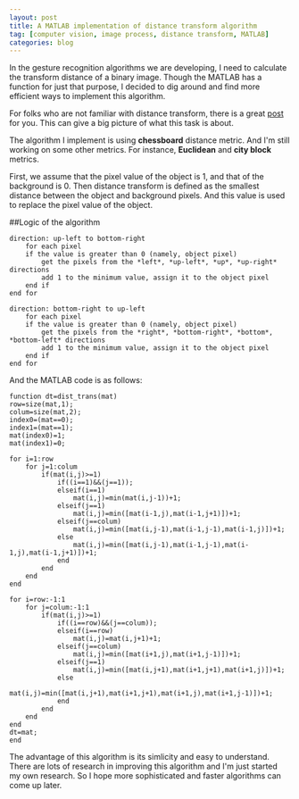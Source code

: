 ```yaml
---
layout: post
title: A MATLAB implementation of distance transform algorithm
tag: [computer vision, image process, distance transform, MATLAB]
categories: blog
---
```


In the gesture recognition algorithms we are developing, I need to calculate the transform distance of a binary image. Though the MATLAB has a function for just that purpose, I decided to dig around and find more efficient ways to implement this algorithm.

For folks who are not familiar with distance transform, there is a great [post](http://homepages.inf.ed.ac.uk/rbf/HIPR2/distance.htm) for you. This can give a big picture of what this task is about.

The algorithm I implement is using **chessboard** distance metric. And I'm still working on some other metrics. For instance, **Euclidean** and **city block** metrics.

First, we assume that the pixel value of the object is 1, and that of the background is 0. Then distance transform is defined as the smallest distance between the object and background pixels. And this value is used to replace the pixel value of the object.

##Logic of the algorithm


	direction: up-left to bottom-right
    	for each pixel
		if the value is greater than 0 (namely, object pixel)
			get the pixels from the *left*, *up-left*, *up*, *up-right*   directions
			add 1 to the minimum value, assign it to the object pixel
		end if
	end for

	direction: bottom-right to up-left
    	for each pixel
		if the value is greater than 0 (namely, object pixel)
			get the pixels from the *right*, *bottom-right*, *bottom*, *bottom-left* directions
			add 1 to the minimum value, assign it to the object pixel
		end if
	end for


And the MATLAB code is as follows:

    function dt=dist_trans(mat)
    row=size(mat,1);
    colum=size(mat,2);
    index0=(mat==0);
    index1=(mat==1);
    mat(index0)=1;
    mat(index1)=0;
    
    for i=1:row
        for j=1:colum
            if(mat(i,j)>=1)
                if((i==1)&&(j==1));
                elseif(i==1)
                    mat(i,j)=min(mat(i,j-1))+1;
                elseif(j==1)
                    mat(i,j)=min([mat(i-1,j),mat(i-1,j+1)])+1;
                elseif(j==colum)
                    mat(i,j)=min([mat(i,j-1),mat(i-1,j-1),mat(i-1,j)])+1;
                else
                    mat(i,j)=min([mat(i,j-1),mat(i-1,j-1),mat(i-1,j),mat(i-1,j+1)])+1;
                end
            end
        end
    end
    
    for i=row:-1:1
        for j=colum:-1:1
            if(mat(i,j)>=1)
                if((i==row)&&(j==colum));
                elseif(i==row)
                    mat(i,j)=mat(i,j+1)+1;
                elseif(j==colum)
                    mat(i,j)=min([mat(i+1,j),mat(i+1,j-1)])+1;
                elseif(j==1)
                    mat(i,j)=min([mat(i,j+1),mat(i+1,j+1),mat(i+1,j)])+1;
                else
                    mat(i,j)=min([mat(i,j+1),mat(i+1,j+1),mat(i+1,j),mat(i+1,j-1)])+1;
                end
            end
        end
    end
    dt=mat;
    end

The advantage of this algorithm is its simlicity and easy to understand. There are lots of research in improving this algorithm and I'm just started my own research. So I hope more sophisticated and faster algorithms can come up later.